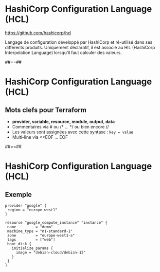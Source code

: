 <!-- .slide:-->

# HashiCorp Configuration Language (HCL)

<https://github.com/hashicorp/hcl>

Langage de configuration développé par HashiCorp et ré-utilisé dans ses différents produits. Uniquement déclaratif, il est associé au HIL (HashiCorp Interpolation Language) lorsqu’il faut calculer des valeurs.

##==##

# HashiCorp Configuration Language (HCL)

## Mots clefs pour Terraform

* **provider, variable, resource, module, output, data**
* Commentaires via # ou /\* … \*/ ou bien encore //
* Les valeurs sont assignées avec cette syntaxe : `key = value`
* Multi-line via <<EOF … EOF

##==##

<!-- .slide: class="with-code-bg-dark" -->

# HashiCorp Configuration Language (HCL)

## Exemple

```hcl-terraform
provider "google" {
 region = "europe-west1"
}

resource "google_compute_instance" "instance" {
 name         = "demo"
 machine_type = "n1-standard-1"
 zone         = "europe-west1-a"
 tags         = ["web"]
 boot_disk {
   initialize_params {
     image = "debian-cloud/debian-12"
   }
 }
}
```
